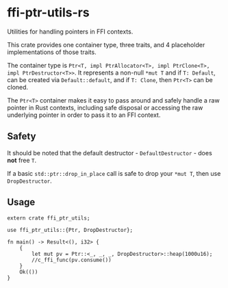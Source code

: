 # ffi-ptr-utils-rs
Utilities for handling pointers in FFI contexts.

This crate provides one container type, three traits, and 4 placeholder implementations of those traits. 

The container type is `Ptr<T, impl PtrAllocator<T>, impl PtrClone<T>, impl PtrDestructor<T>>`. It represents
a non-null `*mut T` and if `T: Default`, can be created via `Default::default`, and if `T: Clone`, then 
`Ptr<T>` can be cloned. 

The `Ptr<T>` container makes it easy to pass around and safely handle a raw pointer in Rust contexts, 
including safe disposal or accessing the raw underlying pointer in order to pass it to an FFI context. 

## Safety 
It should be noted that the default destructor - `DefaultDestructor` - does **not** free `T`.  

If a basic `std::ptr::drop_in_place` call is safe to drop your `*mut T`, then use `DropDestructor`. 

## Usage 

```
extern crate ffi_ptr_utils;

use ffi_ptr_utils::{Ptr, DropDestructor};

fn main() -> Result<(), i32> {
    {
        let mut pv = Ptr::<_, _, _, DropDestructor>::heap(1000u16);
        //c_ffi_func(pv.consume())
    }
    Ok(())
}
```